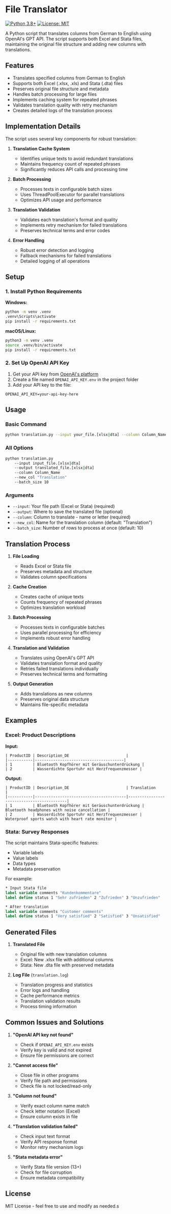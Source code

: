 # File Translator

[![Python 3.8+](https://img.shields.io/badge/python-3.8+-blue.svg)](https://www.python.org/downloads/)
[![License: MIT](https://img.shields.io/badge/License-MIT-yellow.svg)](https://opensource.org/licenses/MIT)

A Python script that translates columns from German to English using OpenAI's GPT API. The script supports both Excel and Stata files, maintaining the original file structure and adding new columns with translations.

## Features

- Translates specified columns from German to English
- Supports both Excel (.xlsx, .xls) and Stata (.dta) files
- Preserves original file structure and metadata
- Handles batch processing for large files
- Implements caching system for repeated phrases
- Validates translation quality with retry mechanism
- Creates detailed logs of the translation process

## Implementation Details

The script uses several key components for robust translation:

1. **Translation Cache System**
   - Identifies unique texts to avoid redundant translations
   - Maintains frequency count of repeated phrases
   - Significantly reduces API calls and processing time

2. **Batch Processing**
   - Processes texts in configurable batch sizes
   - Uses ThreadPoolExecutor for parallel translations
   - Optimizes API usage and performance

3. **Translation Validation**
   - Validates each translation's format and quality
   - Implements retry mechanism for failed translations
   - Preserves technical terms and error codes

4. **Error Handling**
   - Robust error detection and logging
   - Fallback mechanisms for failed translations
   - Detailed logging of all operations

## Setup

### 1. Install Python Requirements

**Windows:**
```bash
python -m venv .venv
.venv\Scripts\activate
pip install -r requirements.txt
```

**macOS/Linux:**
```bash
python3 -m venv .venv
source .venv/bin/activate
pip install -r requirements.txt
```

### 2. Set Up OpenAI API Key

1. Get your API key from [OpenAI's platform](https://platform.openai.com/api-keys)
2. Create a file named `OPENAI_API_KEY.env` in the project folder
3. Add your API key to the file:
```
OPENAI_API_KEY=your-api-key-here
```

## Usage

### Basic Command
```bash
python translation.py --input your_file.[xlsx|dta] --column Column_Name
```

### All Options
```bash
python translation.py 
    --input input_file.[xlsx|dta] 
    --output translated_file.[xlsx|dta] 
    --column Column_Name 
    --new_col "Translation" 
    --batch_size 10
```

### Arguments

- `--input`: Your file path (Excel or Stata) (required)
- `--output`: Where to save the translated file (optional)
- `--column`: Column to translate - name or letter (required)
- `--new_col`: Name for the translation column (default: "Translation")
- `--batch_size`: Number of rows to process at once (default: 10)

## Translation Process

1. **File Loading**
   - Reads Excel or Stata file
   - Preserves metadata and structure
   - Validates column specifications

2. **Cache Creation**
   - Creates cache of unique texts
   - Counts frequency of repeated phrases
   - Optimizes translation workload

3. **Batch Processing**
   - Processes texts in configurable batches
   - Uses parallel processing for efficiency
   - Implements robust error handling

4. **Translation and Validation**
   - Translates using OpenAI's GPT API
   - Validates translation format and quality
   - Retries failed translations individually
   - Preserves technical terms and formatting

5. **Output Generation**
   - Adds translations as new columns
   - Preserves original data structure
   - Maintains file-specific metadata

## Examples

### Excel: Product Descriptions

**Input:**
```
| ProductID | Description_DE                         |
|-----------|---------------------------------------|
| 1         | Bluetooth Kopfhörer mit Geräuschunterdrückung |
| 2         | Wasserdichte Sportuhr mit Herzfrequenzmesser |
```

**Output:**
```
| ProductID | Description_DE                         | Translation                               |
|-----------|----------------------------------------|-------------------------------------------|
| 1         | Bluetooth Kopfhörer mit Geräuschunterdrückung | Bluetooth headphones with noise cancellation |
| 2         | Wasserdichte Sportuhr mit Herzfrequenzmesser | Waterproof sports watch with heart rate monitor |
```

### Stata: Survey Responses

The script maintains Stata-specific features:
- Variable labels
- Value labels
- Data types
- Metadata preservation

For example:
```stata
* Input Stata file
label variable comments "Kundenkommentare"
label define status 1 "Sehr zufrieden" 2 "Zufrieden" 3 "Unzufrieden"

* After translation
label variable comments "Customer comments"
label define status 1 "Very satisfied" 2 "Satisfied" 3 "Unsatisfied"
```

## Generated Files

1. **Translated File**
   - Original file with new translation columns
   - Excel: New .xlsx file with additional columns
   - Stata: New .dta file with preserved metadata

2. **Log File** (`translation.log`)
   - Translation progress and statistics
   - Error logs and handling
   - Cache performance metrics
   - Translation validation results
   - Process timing information

## Common Issues and Solutions

1. **"OpenAI API key not found"**
   - Check if `OPENAI_API_KEY.env` exists
   - Verify key is valid and not expired
   - Ensure file permissions are correct

2. **"Cannot access file"**
   - Close file in other programs
   - Verify file path and permissions
   - Check file is not locked/read-only

3. **"Column not found"**
   - Verify exact column name match
   - Check letter notation (Excel)
   - Ensure column exists in file

4. **"Translation validation failed"**
   - Check input text format
   - Verify API response format
   - Monitor retry mechanism logs

5. **"Stata metadata error"**
   - Verify Stata file version (13+)
   - Check for file corruption
   - Ensure metadata compatibility

## License

MIT License - feel free to use and modify as needed.s